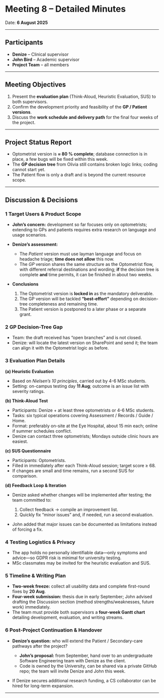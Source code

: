 # Meeting 8 – Detailed Minutes

Date: **6 August 2025** 

---

## Participants

* **Denize** – Clinical supervisor
* **John Bird** – Academic supervisor
* **Project Team** – all members

---

## Meeting Objectives

1. Present the **evaluation plan** (Think-Aloud, Heuristic Evaluation, SUS) to both supervisors.
2. Confirm the development priority and feasibility of the **GP / Patient versions**.
3. Discuss the **work schedule and delivery path** for the final four weeks of the project.

---

## Project Status Report

* Optometrist version is **≈ 80 % complete**; database connection is in place, a few bugs will be fixed within this week.
* The **GP decision tree** from Olivia still contains broken logic links; coding cannot start yet.
* The Patient flow is only a draft and is beyond the current resource scope.

---

## Discussion & Decisions

### 1  Target Users & Product Scope

* **John’s concern:** development so far focuses only on optometrists; extending to GPs and patients requires extra research on language and usage scenarios.
* **Denize’s assessment:**

  * The *Patient* version must use layman language and focus on headache triage; **time does not allow** this now.
  * The *GP* version shares the same structure as the Optometrist flow, with different referral destinations and wording; **if** the decision tree is complete **and** time permits, it can be finished in about two weeks.
* **Conclusions**

  1. The Optometrist version is **locked in** as the mandatory deliverable.
  2. The GP version will be tackled **“best-effort”** depending on decision-tree completeness and remaining time.
  3. The Patient version is postponed to a later phase or a separate grant.

### 2  GP Decision-Tree Gap

* Team: the draft received has “open branches” and is not closed.
* Denize: will locate the latest version on SharePoint and send it; the team can align it with the Optometrist logic as before.

### 3  Evaluation Plan Details

**(a) Heuristic Evaluation**

* Based on *Nielsen’s 10 principles*, carried out by 4-6 MSc students.
* Setting: on-campus testing day **11 Aug**; outcome is an issue list with severity ratings.

**(b) Think-Aloud Test**

* Participants: Denize + at least three optometrists or 4-6 MSc students.
* Tasks: six typical operations covering Assessment / Records / Guide / Home.
* Format: preferably on-site at the Eye Hospital, about 15 min each; online if summer schedules conflict.
* Denize can contact three optometrists; Mondays outside clinic hours are easiest.

**(c) SUS Questionnaire**

* Participants: Optometrists.
* Filled in immediately after each Think-Aloud session; target score ≥ 68.
* If changes are small and time remains, run a second SUS for comparison.

**(d) Feedback Loop & Iteration**

* Denize asked whether changes will be implemented after testing; the team committed to:

  1. Collect feedback → compile an improvement list.
  2. Quickly fix “minor issues” and, if needed, run a second evaluation.
* John added that major issues can be documented as limitations instead of forcing a fix.

### 4  Testing Logistics & Privacy

* The app holds no personally identifiable data—only symptoms and advice—so GDPR risk is minimal for university testing.
* MSc classmates may be invited for the heuristic evaluation and SUS.

### 5  Timeline & Writing Plan

* **Two-week freeze:** collect all usability data and complete first-round fixes by **20 Aug**.
* **Four-week submission:** thesis due in early September; John advised drafting the Discussion section (method strengths/weaknesses, future work) immediately.
* The team must provide both supervisors a **four-week Gantt chart** detailing development, evaluation, and writing streams.

### 6  Post-Project Continuation & Handover

* **Denize’s question:** who will extend the Patient / Secondary-care pathways after the project?

  * **John’s proposal:** from September, hand over to an undergraduate Software Engineering team with Denize as the client.
  * Code is owned by the University, can be shared via a private GitHub repo; the team will invite Denize and John this week.
* If Denize secures additional research funding, a CS collaborator can be hired for long-term expansion.

---
